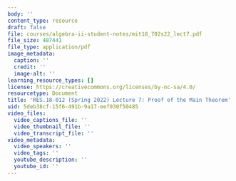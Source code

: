 ```yaml
---
body: ''
content_type: resource
draft: false
file: courses/algebra-ii-student-notes/mit18_702s22_lect7.pdf
file_size: 487441
file_type: application/pdf
image_metadata:
  caption: ''
  credit: ''
  image-alt: ''
learning_resource_types: []
license: https://creativecommons.org/licenses/by-nc-sa/4.0/
resourcetype: Document
title: 'RES.18-012 (Spring 2022) Lecture 7: Proof of the Main Theorem'
uid: 5deb38cf-15f6-491b-9a17-eef030f50485
video_files:
  video_captions_file: ''
  video_thumbnail_file: ''
  video_transcript_file: ''
video_metadata:
  video_speakers: ''
  video_tags: ''
  youtube_description: ''
  youtube_id: ''
---
```

